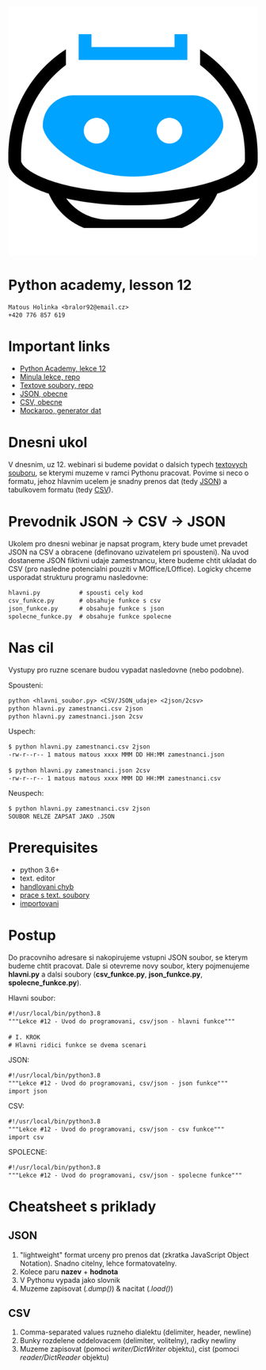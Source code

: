 ![](../images/engeto.png)
# Python academy, lesson 12

    Matous Holinka <bralor92@email.cz>
    +420 776 857 619

# Important links
- [Python Academy, lekce 12](https://engeto.com/cs/kurz/online-python-akademie/studium/n9fgfnBHTk63vJN6caNang/formaty-souboru/csv)
- [Minula lekce, repo](https://github.com/Bralor/python_academy/tree/master/lesson11)
- [Textove soubory, repo](https://github.com/Bralor/python_academy/tree/master/lesson08#prace-se-soubory-pomoci-pythonu)
- [JSON, obecne](https://www.json.org/json-en.html)
- [CSV, obecne](https://en.wikipedia.org/wiki/Comma-separated_values)
- [Mockaroo, generator dat](https://www.mockaroo.com)

# Dnesni ukol
V dnesnim, uz 12. webinari si budeme povidat o dalsich typech [textovych souboru](#important-links), se kterymi muzeme v ramci Pythonu pracovat. Povime si neco o formatu, jehoz hlavnim ucelem je snadny prenos dat (tedy [JSON](#important-links)) a tabulkovem formatu (tedy [CSV](#important-links)).


# Prevodnik JSON -> CSV -> JSON
Ukolem pro dnesni webinar je napsat program, ktery bude umet prevadet JSON na CSV a obracene (definovano uzivatelem pri spousteni). Na uvod dostaneme JSON fiktivni udaje zamestnancu, ktere budeme chtit ukladat do CSV (pro nasledne potencialni pouziti v MOffice/LOffice). Logicky chceme usporadat strukturu programu nasledovne:
```
hlavni.py           # spousti cely kod
csv_funkce.py       # obsahuje funkce s csv
json_funkce.py      # obsahuje funkce s json
spolecne_funkce.py  # obsahuje funkce spolecne
```

# Nas cil
Vystupy pro ruzne scenare budou vypadat nasledovne (nebo podobne).

Spousteni:
```
python <hlavni_soubor.py> <CSV/JSON_udaje> <2json/2csv>
python hlavni.py zamestnanci.csv 2json
python hlavni.py zamestnanci.json 2csv
```

Uspech:
```
$ python hlavni.py zamestnanci.csv 2json
-rw-r--r-- 1 matous matous xxxx MMM DD HH:MM zamestnanci.json

$ python hlavni.py zamestnanci.json 2csv
-rw-r--r-- 1 matous matous xxxx MMM DD HH:MM zamestnanci.csv
```
Neuspech:
```
$ python hlavni.py zamestnanci.csv 2json
SOUBOR NELZE ZAPSAT JAKO .JSON
```

# Prerequisites
- python 3.6+
- text. editor
- [handlovani chyb](https://github.com/Bralor/python_academy/tree/master/lesson09#zachazeni-s-chybami)
- [prace s text. soubory](https://github.com/Bralor/python_academy/tree/master/lesson08#prace-se-soubory-pomoci-pythonu)
- [importovani](https://github.com/Bralor/python_academy/tree/master/lesson11#importovani-obecne)

# Postup
Do pracovniho adresare si nakopirujeme vstupni JSON soubor, se kterym budeme chtit pracovat. Dale si otevreme novy soubor, ktery pojmenujeme __hlavni.py__ a dalsi soubory (__csv\_funkce.py__, __json\_funkce.py__, __spolecne\_funkce.py__).

Hlavni soubor:
```
#!/usr/local/bin/python3.8
"""Lekce #12 - Uvod do programovani, csv/json - hlavni funkce"""

# I. KROK
# Hlavni ridici funkce se dvema scenari
```

JSON:
```
#!/usr/local/bin/python3.8
"""Lekce #12 - Uvod do programovani, csv/json - json funkce"""
import json
```

CSV:
```
#!/usr/local/bin/python3.8
"""Lekce #12 - Uvod do programovani, csv/json - csv funkce"""
import csv
```

SPOLECNE:
```
#!/usr/local/bin/python3.8
"""Lekce #12 - Uvod do programovani, csv/json - spolecne funkce"""
```

# Cheatsheet s priklady
## JSON
1. "lightweight" format urceny pro prenos dat (zkratka JavaScript Object Notation). Snadno citelny, lehce formatovatelny.
2. Kolece paru __nazev__ + __hodnota__
3. V Pythonu vypada jako slovnik
4. Muzeme zapisovat (*.dump()*) & nacitat (*.load()*)

## CSV
1. Comma-separated values ruzneho dialektu (delimiter, header, newline)
2. Bunky rozdelene oddelovacem (delimiter, volitelny), radky newliny
3. Muzeme zapisovat (pomoci *writer/DictWriter* objektu), cist (pomoci *reader/DictReader* objektu)
